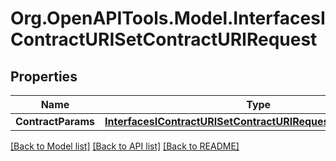# Org.OpenAPITools.Model.InterfacesIContractURISetContractURIRequest

## Properties

Name | Type | Description | Notes
------------ | ------------- | ------------- | -------------
**ContractParams** | [**InterfacesIContractURISetContractURIRequestContractParams**](InterfacesIContractURISetContractURIRequestContractParams.md) |  | 

[[Back to Model list]](../README.md#documentation-for-models) [[Back to API list]](../README.md#documentation-for-api-endpoints) [[Back to README]](../README.md)

